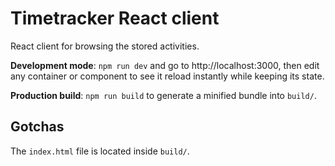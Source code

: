 # Timetracker React client

React client for browsing the stored activities.

__Development mode__: `npm run dev` and go to http://localhost:3000, then edit any container or component to see it reload instantly while keeping its state.

__Production build__: `npm run build` to generate a minified bundle into `build/`.

## Gotchas

The `index.html` file is located inside `build/`.
